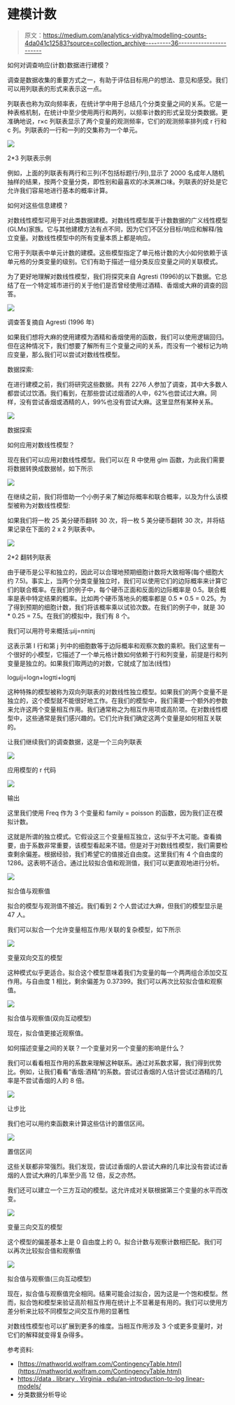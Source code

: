 # 建模计数

> 原文：<https://medium.com/analytics-vidhya/modelling-counts-4da041c12583?source=collection_archive---------36----------------------->

如何对调查响应(计数)数据进行建模？

调查是数据收集的重要方式之一，有助于评估目标用户的想法、意见和感受。我们可以用列联表的形式来表示这一点。

列联表也称为双向频率表，在统计学中用于总结几个分类变量之间的关系。它是一种表格机制，在统计中至少使用两行和两列，以频率计数的形式呈现分类数据。更准确地说，r×c 列联表显示了两个变量的观测频率，它们的观测频率排列成 r 行和 c 列。列联表的一行和一列的交集称为一个单元。

![](img/c49d54c1467d4ac7e8b931dc249a4cf2.png)

2*3 列联表示例

例如，上面的列联表有两行和三列(不包括标题行/列),显示了 2000 名成年人随机抽样的结果，按两个变量分类，即性别和最喜欢的冰淇淋口味。列联表的好处是它允许我们容易地进行基本的概率计算。

如何对这些信息建模？

对数线性模型可用于对此类数据建模。对数线性模型属于计数数据的广义线性模型(GLMs)家族。它与其他建模方法有点不同，因为它们不区分目标/响应和解释/独立变量。对数线性模型中的所有变量本质上都是响应。

它用于列联表中单元计数的建模。这些模型指定了单元格计数的大小如何依赖于该单元格的分类变量的级别。它们有助于描述一组分类反应变量之间的关联模式。

为了更好地理解对数线性模型，我们将探究来自 Agresti (1996)的以下数据。它总结了在一个特定城市进行的关于他们是否曾经使用过酒精、香烟或大麻的调查的回答。

![](img/02178989729779e7152fb220271d2198.png)

调查答复摘自 Agresti (1996 年)

如果我们想将大麻的使用建模为酒精和香烟使用的函数，我们可以使用逻辑回归。但在这种情况下，我们想要了解所有三个变量之间的关系，而没有一个被标记为响应变量，那么我们可以尝试对数线性模型。

数据探索:

在进行建模之前，我们将研究这些数据。共有 2276 人参加了调查，其中大多数人都尝试过饮酒。我们看到，在那些尝试过烟酒的人中，62%也尝试过大麻。同样，没有尝试香烟或酒精的人，99%也没有尝试大麻。这里显然有某种关系。

![](img/b3454a69e7fcc87f500a3274ab70e110.png)

数据探索

如何应用对数线性模型？

现在我们可以应用对数线性模型。我们可以在 R 中使用 glm 函数，为此我们需要将数据转换成数据帧，如下所示

![](img/0845825864e31dc834056fddcc66fb0f.png)

在继续之前，我们将借助一个小例子来了解边际概率和联合概率，以及为什么该模型被称为对数线性模型:

如果我们将一枚 25 美分硬币翻转 30 次，将一枚 5 美分硬币翻转 30 次，并将结果记录在下面的 2 x 2 列联表中。

![](img/7daa1282f76490c17005a2216d4f239b.png)

2*2 翻转列联表

由于硬币是公平和独立的，因此可以合理地预期细胞计数将大致相等(每个细胞大约 7.5)。事实上，当两个分类变量独立时，我们可以使用它们的边际概率来计算它们的联合概率。在我们的例子中，每个硬币正面和反面的边际概率是 0.5。联合概率是表中特定结果的概率。比如两个硬币落地头的概率都是 0.5 * 0.5 = 0.25。为了得到预期的细胞计数，我们将该概率乘以试验次数。在我们的例子中，就是 30 * 0.25 = 7.5。在我们的模拟中，我们有 8 个。

我们可以用符号来概括:μij=nπiπj

这表示第 I 行和第 j 列中的细胞数等于边际概率和观察次数的乘积。我们这里有一个很好的小模型，它描述了一个单元格计数如何依赖于行和列变量，前提是行和列变量是独立的。如果我们取两边的对数，它就成了加法(线性)

log⁡μij=log⁡n+log⁡πi+log⁡πj

这种特殊的模型被称为双向列联表的对数线性独立模型。如果我们的两个变量不是独立的，这个模型就不能很好地工作。在我们的模型中，我们需要一个额外的参数来允许这两个变量相互作用。我们通常称之为相互作用项或高阶项。在对数线性模型中，这些通常是我们感兴趣的。它们允许我们确定这两个变量是如何相互关联的。

让我们继续我们的调查数据，这是一个三向列联表

![](img/1b9d4b7d2eaf284103de1f625b9f088a.png)

应用模型的 r 代码

![](img/a4e9ca61629ee064678bbec26036e58f.png)

输出

这里我们使用 Freq 作为 3 个变量和 family = poisson 的函数，因为我们正在模拟计数。

这就是所谓的独立模式。它假设这三个变量相互独立，这似乎不太可能。查看摘要，由于系数非常重要，该模型看起来不错。但是对于对数线性模型，我们需要检查剩余偏差。根据经验，我们希望它的值接近自由度。这里我们有 4 个自由度的 1286。这表明不适合。通过比较拟合值和观测值，我们可以更直观地进行分析。

![](img/8d9822f748b576eda4ac532b8ca3cdb7.png)

拟合值与观察值

拟合的模型与观测值不接近。我们看到 2 个人尝试过大麻，但我们的模型显示是 47 人。

我们可以拟合一个允许变量相互作用/关联的复杂模型，如下所示

![](img/4d59805faef5c84f29c57e7eef439551.png)

变量双向交互的模型

这种模式似乎更适合。拟合这个模型意味着我们为变量的每一个两两组合添加交互作用。与自由度 1 相比，剩余偏差为 0.37399。我们可以再次比较拟合值和观察值。

![](img/928e937b9b1fb3799c59ad351bb06887.png)

拟合值与观察值(双向互动模型)

现在，拟合值更接近观察值。

如何描述变量之间的关联？一个变量对另一个变量的影响是什么？

我们可以看看相互作用的系数来理解这种联系。通过对系数求幂，我们得到优势比。例如，让我们看看“香烟:酒精”的系数。尝试过香烟的人估计尝试过酒精的几率是不尝试香烟的人的 8 倍。

![](img/23f6ed97d9cb4e1483d5cb357d913df7.png)

让步比

我们也可以用约束函数来计算这些估计的置信区间。

![](img/e302d617a000e4e0463fae835523a854.png)

置信区间

这些关联都非常强烈。我们发现，尝试过香烟的人尝试大麻的几率比没有尝试过香烟的人尝试大麻的几率至少高 12 倍，反之亦然。

我们还可以建立一个三方互动的模型。这允许成对关联根据第三个变量的水平而改变。

![](img/0211ccbaefbd4bb27b11885ed3d18c04.png)

变量三向交互的模型

这个模型的偏差基本上是 0 自由度上的 0。拟合计数与观察计数相匹配。我们可以再次比较拟合值和观察值

![](img/569ed387f49ea39c34211da3b1cb4f8d.png)

拟合值与观察值(三向互动模型)

现在，拟合值与观察值完全相同。结果可能会过拟合，因为这是一个饱和模型。然而，拟合饱和模型来验证高阶相互作用在统计上不显著是有用的。我们可以使用方差分析来比较不同模型之间交互作用的显著性

对数线性模型也可以扩展到更多的维度。当相互作用涉及 3 个或更多变量时，对它们的解释就变得复杂得多。

参考资料:

*   [https://mathworld.wolfram.com/ContingencyTable.html](https://mathworld.wolfram.com/ContingencyTable.html)
*   [https://data . library . Virginia . edu/an-introduction-to-log linear-models/](https://data.library.virginia.edu/an-introduction-to-loglinear-models/)
*   分类数据分析导论